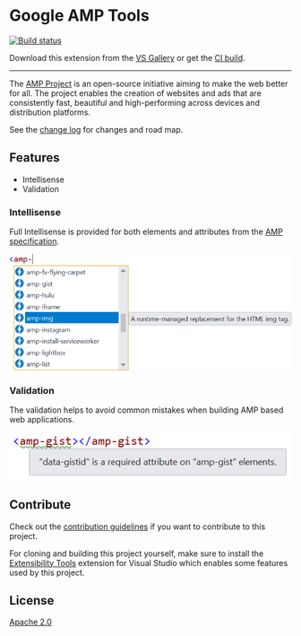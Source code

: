 # Google AMP Tools

<!-- Replace this badge with your own-->
[![Build status](https://ci.appveyor.com/api/projects/status/hv6uyc059rqbc6fj?svg=true)](https://ci.appveyor.com/project/madskristensen/extensibilitytools)

<!-- Update the VS Gallery link after you upload the VSIX-->
Download this extension from the [VS Gallery](https://visualstudiogallery.msdn.microsoft.com/[GuidFromGallery])
or get the [CI build](http://vsixgallery.com/extension/89e66607-5b1d-43a4-8da0-286801f8f60a/).

---------------------------------------

The [AMP Project](https://www.ampproject.org/) is an open-source initiative aiming to make the web better for all. The project enables the creation of websites and ads that are consistently fast, beautiful and high-performing across devices and distribution platforms.

See the [change log](CHANGELOG.md) for changes and road map.

## Features

- Intellisense
- Validation

### Intellisense
Full Intellisense is provided for both elements and attributes from the [AMP specification](https://www.ampproject.org/docs/reference/components).

![Intellisense](art/intellisense.png)

### Validation
The validation helps to avoid common mistakes when building AMP based web applications.

![Validation](art/validation.png)

## Contribute
Check out the [contribution guidelines](.github/CONTRIBUTING.md)
if you want to contribute to this project.

For cloning and building this project yourself, make sure
to install the
[Extensibility Tools](https://visualstudiogallery.msdn.microsoft.com/ab39a092-1343-46e2-b0f1-6a3f91155aa6)
extension for Visual Studio which enables some features
used by this project.

## License
[Apache 2.0](LICENSE)